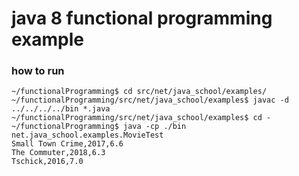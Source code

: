 # java 8 functional programming example

### how to run
	~/functionalProgramming$ cd src/net/java_school/examples/
	~/functionalProgramming/src/net/java_school/examples$ javac -d ../../../../bin *.java
	~/functionalProgramming/src/net/java_school/examples$ cd -
	~/functionalProgramming$ java -cp ./bin net.java_school.examples.MovieTest
	Small Town Crime,2017,6.6
	The Commuter,2018,6.3
	Tschick,2016,7.0
